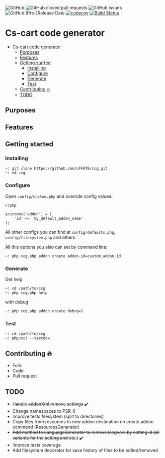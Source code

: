 ![GitHub](https://img.shields.io/github/license/LFFATE/ccg.svg)
![GitHub closed pull requests](https://img.shields.io/github/issues-pr-closed-raw/lffate/ccg.svg)
![GitHub issues](https://img.shields.io/github/issues-raw/lffate/ccg.svg)
![GitHub (Pre-)Release Date](https://img.shields.io/github/release-date-pre/lffate/ccg.svg)
[![codecov](https://codecov.io/gh/LFFATE/ccg/branch/4.9/graph/badge.svg)](https://codecov.io/gh/LFFATE/ccg)
[![Build Status](https://travis-ci.org/LFFATE/ccg.svg?branch=4.9)](https://travis-ci.org/LFFATE/ccg)

# Cs-cart code generator
- [Cs-cart code generator](#cs-cart-code-generator)
  - [Purposes](#purposes)
  - [Features](#features)
  - [Getting started](#getting-started)
    - [Installing](#installing)
    - [Configure](#configure)
    - [Generate](#generate)
    - [Test](#test)
  - [Contributing :fire:](#contributing-fire)
  - [TODO](#todo)


## Purposes

## Features

## Getting started
### Installing
```
~: git clone https://github.com/LFFATE/ccg.git
~: cd ccg
```
### Configure
Open `config/custom.php` and override config values:
```
<?php

$customs['addon'] = [
    'id' => 'my_default_addon_name'
];

```
All other configs you can find at `config/defaults.php`, `config/filesystem.php` and others.

All this options you also can set by command line:
```
~: php ccg.php addon create addon.id=custom_addon_id
```

### Generate
Get help
```
~: cd /path/to/ccg
~: php ccg.php help
```
with debug
```
~: php ccg.php addon create debug=1
```

### Test
```
~: cd /path/to/ccg
~: phpunit --testdox
```
## Contributing :fire:
- Fork
- Code
- Pull request

## TODO
- ~~Handle addonXml remove settings~~ :heavy_check_mark:
- Change namespaces to PSR-0
- Improve tests filesystem (split to directories)
- Copy files from resources to new addon destination on create addon command (ResourcesGenerator)
- ~~Add method to LanguageGenerator to remove langvars by setting id (all variants for the setting and etc.)~~ :heavy_check_mark:
- Improve tests coverage
- Add filesystem decorator for save history of files to be edited/removed